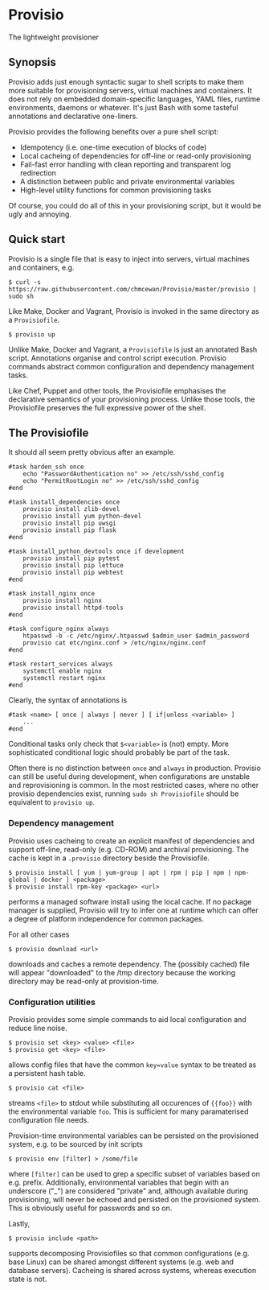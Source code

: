 # Provisio
The lightweight provisioner

## Synopsis
Provisio adds just enough syntactic sugar to shell scripts to make them more suitable for provisioning servers, virtual machines and containers. It does not rely on embedded domain-specific languages, YAML files, runtime environments, daemons or whatever. It's just Bash with some tasteful annotations and declarative one-liners. 

Provisio provides the following benefits over a pure shell script:

* Idempotency (i.e. one-time execution of blocks of code)
* Local cacheing of dependencies for off-line or read-only provisioning
* Fail-fast error handling with clean reporting and transparent log redirection
* A distinction between public and private environmental variables
* High-level utility functions for common provisioning tasks 

Of course, you could do all of this in your provisioning script, but it would be ugly and annoying.

## Quick start

Provisio is a single file that is easy to inject into servers, virtual machines and containers, e.g.

    $ curl -s https://raw.githubusercontent.com/chmcewan/Provisio/master/provisio | sudo sh
    
Like Make, Docker and Vagrant, Provisio is invoked in the same directory as a `Provisiofile`.

    $ provisio up
  
Unlike Make, Docker and Vagrant, a `Provisiofile` is just an annotated Bash script. Annotations organise and control script execution. Provisio commands abstract common configuration and dependency management tasks. 

Like Chef, Puppet and other tools, the Provisiofile emphasises the declarative semantics of your provisioning process. Unlike those tools, the Provisiofile preserves the full expressive power of the shell.

## The Provisiofile

It should all seem pretty obvious after an example. 
 
```
#task harden_ssh once
    echo "PasswordAuthentication no" >> /etc/ssh/sshd_config
    echo "PermitRootLogin no" >> /etc/ssh/sshd_config
#end

#task install_dependencies once
    provisio install zlib-devel 
    provisio install yum python-devel      
    provisio install pip uwsgi
    provisio install pip flask    
#end

#task install_python_devtools once if development
    provisio install pip pytest
    provisio install pip lettuce
    provisio install pip webtest
#end

#task install_nginx once
    provisio install nginx
    provisio install httpd-tools
#end

#task configure_nginx always    
    htpasswd -b -c /etc/nginx/.htpasswd $admin_user $admin_password
    provisio cat etc/nginx.conf > /etc/nginx/nginx.conf
#end

#task restart_services always
    systemctl enable nginx
    systemctl restart nginx
#end

```
 
Clearly, the syntax of annotations is

    #task <name> [ once | always | never ] [ if|unless <variable> ]
        ...
    #end

Conditional tasks only check that `$<variable>` is (not) empty. More sophisticated conditional logic should probably be part of the task.

Often there is no distinction between `once` and `always` in production. Provisio can still be useful during development, when configurations are unstable and reprovisioning is common. In the most restricted cases, where no other provisio dependencies exist, running `sudo sh Provisiofile` should be equivalent to `provisio up`.

### Dependency management

Provisio uses cacheing to create an explicit manifest of dependencies and support off-line, read-only (e.g. CD-ROM) and archival provisioning. The cache is kept in a `.provisio` directory beside the Provisiofile.

    $ provisio install [ yum | yum-group | apt | rpm | pip | npm | npm-global | docker ] <package>
    $ provisio install rpm-key <package> <url>
    
performs a managed software install using the local cache. If no package manager is supplied, Provisio will try to infer one at runtime which can offer a degree of platform independence for common packages. 

For all other cases

    $ provisio download <url>

downloads and caches a remote dependency. The (possibly cached) file will appear "downloaded" to the /tmp directory because the working directory may be read-only at provision-time.

### Configuration utilities

Provisio provides some simple commands to aid local configuration and reduce line noise.

    $ provisio set <key> <value> <file>
    $ provisio get <key> <file>

allows config files that have the common `key=value` syntax to be treated as a persistent hash table.

    $ provisio cat <file>
    
streams `<file>` to stdout while substituting all occurences of `{{foo}}` with the environmental variable `foo`. This is sufficient for many paramaterised configuration file needs. 

Provision-time environmental variables can be persisted on the provisioned system, e.g. to be sourced by init scripts

    $ provisio env [filter] > /some/file
    
where `[filter]` can be used to grep a specific subset of variables based on e.g. prefix. Additionally, environmental variables that begin with an underscore ("_") are considered "private" and, although available during provisioning, will never be echoed and persisted on the provisioned system. This is obviously useful for passwords and so on.

Lastly, 

    $ provisio include <path>
    
supports decomposing Provisiofiles so that common configurations (e.g. base Linux) can be shared amongst different systems (e.g. web and database servers). Cacheing is shared across systems, whereas execution state is not.





